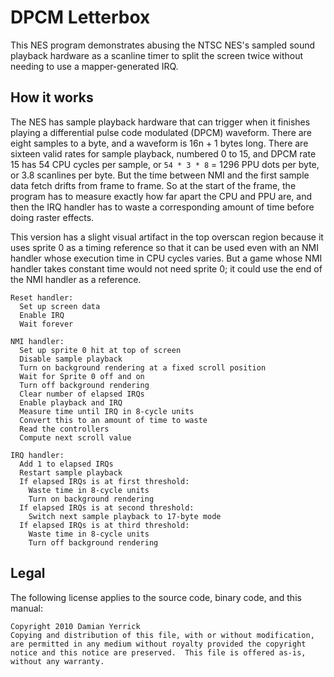 DPCM Letterbox
==============

This NES program demonstrates abusing the NTSC NES's sampled sound
playback hardware as a scanline timer to split the screen twice
without needing to use a mapper-generated IRQ.

How it works
------------
The NES has sample playback hardware that can trigger when it
finishes playing a differential pulse code modulated (DPCM) waveform.
There are eight samples to a byte, and a waveform is 16n + 1 bytes
long.  There are sixteen valid rates for sample playback, numbered 0
to 15, and DPCM rate 15 has 54 CPU cycles per sample, or
`54 * 3 * 8` = 1296 PPU dots per byte, or 3.8 scanlines per byte.
But the time between NMI and the first sample data fetch drifts from
frame to frame. So at the start of the frame, the program has to
measure exactly how far apart the CPU and PPU are, and then the IRQ
handler has to waste a corresponding amount of time before doing
raster effects.

This version has a slight visual artifact in the top overscan region
because it uses sprite 0 as a timing reference so that it can be used
even with an NMI handler whose execution time in CPU cycles varies.
But a game whose NMI handler takes constant time would not need
sprite 0; it could use the end of the NMI handler as a reference.

    Reset handler:
      Set up screen data
      Enable IRQ
      Wait forever

    NMI handler:
      Set up sprite 0 hit at top of screen
      Disable sample playback
      Turn on background rendering at a fixed scroll position
      Wait for Sprite 0 off and on
      Turn off background rendering
      Clear number of elapsed IRQs
      Enable playback and IRQ
      Measure time until IRQ in 8-cycle units
      Convert this to an amount of time to waste
      Read the controllers
      Compute next scroll value

    IRQ handler:
      Add 1 to elapsed IRQs
      Restart sample playback
      If elapsed IRQs is at first threshold:
        Waste time in 8-cycle units
        Turn on background rendering
      If elapsed IRQs is at second threshold:
        Switch next sample playback to 17-byte mode
      If elapsed IRQs is at third threshold:
        Waste time in 8-cycle units
        Turn off background rendering

Legal
-----
The following license applies to the source code, binary code, and
this manual:
    
    Copyright 2010 Damian Yerrick
    Copying and distribution of this file, with or without modification,
    are permitted in any medium without royalty provided the copyright
    notice and this notice are preserved.  This file is offered as-is,
    without any warranty.
